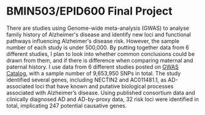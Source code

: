 # BMIN503/EPID600 Final Project

There are studies using Genome-wide meta-analysis (GWAS) to analyse family history of Alzheimer's disease and identify new loci and functional pathways influencing Alzheimer's disease risk. However, the sample number of each study is under 500,000. By putting together data from 6 different studies, I plan to look into whether common conclusions could be drawn from them, and if there is difference when comparing maternal and paternal history. I use data from 6 different studies posted on [GWAS Catalog](https://www.ebi.ac.uk/gwas/efotraits/EFO_0009268), with a sample number of 9,653,950 SNPs in total. The study identified several genes, including NECTIN2 and AC011481.1, as AD-associated loci that have known and putative biological processes associated with Alzheimer’s disease. Using published consortium data and clinically diagnosed AD and AD-by-proxy data, 32 risk loci were identified in total, implicating 247 potential causative genes.

